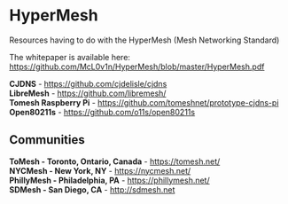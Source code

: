 # HyperMesh
Resources having to do with the HyperMesh (Mesh Networking Standard)

The whitepaper is available here: https://github.com/McL0v1n/HyperMesh/blob/master/HyperMesh.pdf  
  
**CJDNS** - https://github.com/cjdelisle/cjdns  
**LibreMesh** - https://github.com/libremesh/  
**Tomesh Raspberry Pi** - https://github.com/tomeshnet/prototype-cjdns-pi  
**Open80211s** - https://github.com/o11s/open80211s

## Communities

**ToMesh - Toronto, Ontario, Canada** - https://tomesh.net/  
**NYCMesh - New York, NY** - https://nycmesh.net/  
**PhillyMesh - Philadelphia, PA** - https://phillymesh.net/  
**SDMesh - San Diego, CA** - http://sdmesh.net
